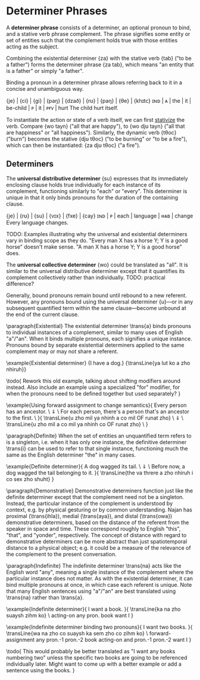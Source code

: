 # Determiner Phrases

A **determiner phrase** consists of a determiner, an optional pronoun to bind,
and a stative verb phrase complement. The phrase signifies some entity or set of
entities such that the complement holds true with those entities acting as the
subject.

Combining the existential determiner {za} with the stative verb {tab} ("to be a
father") forms the determiner phrase {za tab}, which means "an entity that is a
father" or simply "a father".

Binding a pronoun in a determiner phrase allows referring back to it in a
concise and unambiguous way.

<gloss>
{je} | {ci} | {gi} | {paŋ} | {dzað}   | {rʊ} | {paŋ} | {θe} | {khɪtc}
ɪɴᴅ  | ᴀ    | the  | it    | be-child | ᴘ    | it    | ᴘғᴠ  | hurt
The child hurt itself.
</gloss>

To instantiate the action or state of a verb itself, we can first
[stativize](./stativization.md) the verb. Compare {wo tayn} ("all that are
happy"), to {wo djʊ tayn} ("all that are happiness" or "all happiness").
Similarly, the dynamic verb {tθoc} ("burn") becomes the stative {djʊ tθoc} ("to
be burning" or "to be a fire"), which can then be instantiated: {za djʊ tθoc}
("a fire").

## Determiners

The **universal distributive determiner** {su} expresses that its immediately
enclosing clause holds true individually for each instance of its complement,
functioning similarly to "each" or "every". This determiner is unique in that it
only binds pronouns for the duration of the containing clause.

<gloss>
{je} | {rʊ} | {su} | {vɪx}    | {fxe} | {cay}
ɪɴᴅ  | ᴘ    | each | language | ʜᴀʙ   | change
Every language changes.
</gloss>

TODO: Examples illustrating why the universal and existential determiners vary
in binding scope as they do. "Every man X has a horse Y; Y is a good horse"
doesn't make sense. "A man X has a horse Y; Y is a good horse" does.


The **universal collective determiner** {wo} could be translated as "all". It is
similar to the universal distributive determiner except that it quantifies its
complement collectively rather than individually. TODO: practical difference?


Generally, bound pronouns remain bound until rebound to a new referent. However,
any pronouns bound using the universal determiner {u}—or in any subsequent
quantified term within the same clause—become unbound at the end of the current
clause.

\paragraph{Existential} The existential determiner \trans{a} binds pronouns to
individual instances of a complement, similar to many uses of English
"a"/"an". When it binds multiple pronouns, each signifies a unique instance.
Pronouns bound by separate existential determiners applied to the same
complement may or may not share a referent.

\example{Existential determiner}
{I have a dog.}
{\transLine{ya lut ko a zho nhiruh}}

\todo{ Rework this old example, talking about shifting modifiers around instead.
	Also include an example using a specialized "for" modifier, for when the
	pronouns need to be defined together but used separately? }

\example{Using forward assignment to change semantics}{
	Every person has an ancestor. \\
	$\Downarrow$ \\
	For each person, there's a person that's an ancestor to the first. \\
}{
	\transLine{u zho mil ya nhinh a co mil OF runat zho} \\
	$\Downarrow$ \\
	\transLine{u zho mil a co mil ya nhinh co OF runat zho} \\
}

\paragraph{Definite} When the set of entities an unquantified term refers to is
a singleton, i.e. when it has only one instance, the definitive determiner
\trans{i} can be used to refer to that single instance, functioning much the
same as the English determiner "the" in many cases.

\example{Definite determiner}{
	A dog wagged its tail. \\
	$\Downarrow$ \\
	Before now, a dog wagged the tail belonging to it.
}{
	\transLine{the va threre a zho nhiruh i co sex zho shuht}
}

\paragraph{Demonstrative} Demonstrative determiners function just like the
definite determiner except that the complement need not be a singleton. Instead,
the particular instance of the complement is understood by context, e.g. by
physical gesturing or by common understanding. Najan has proximal
(\trans{ihla}), medial (\trans{aya}), and distal (\trans{owa}) demonstrative
determiners, based on the distance of the referent from the speaker in space and
time. These correspond roughly to English "this", "that", and "yonder",
respectively. The concept of distance with regard to demonstrative determiners
can be more abstract than just spatiotemporal distance to a physical object;
e.g. it could be a measure of the relevance of the complement to the present
conversation.

\paragraph{Indefinite} The indefinite determiner \trans{na} acts like the
English word "any", meaning a single instance of the complement where the
particular instance does not matter. As with the existential determiner, it can
bind multiple pronouns at once, in which case each referent is unique. Note that
many English sentences using "a"/"an" are best translated using \trans{na}
rather than \trans{a}.

\example{Indefinite determiner}{
	I want a book.
}{
	\transLine{ka na zho suaysh zihm ko}
	\\
	acting-on any pron. book want I
}

\example{Indefinite determiner binding two pronouns}{
	I want two books.
}{
	\transLine{wa na zho co suaysh ka sem zho co zihm ko}
	\\
	forward-assignment any pron.-1 pron.-2 book acting-on and pron.-1 pron.-2 want I
}

\todo{ This would probably be better translated as "I want any books numbering
	two" unless the specific two books are going to be referenced individually
	later. Might want to come up with a better example or add a sentence using
	the books. }
